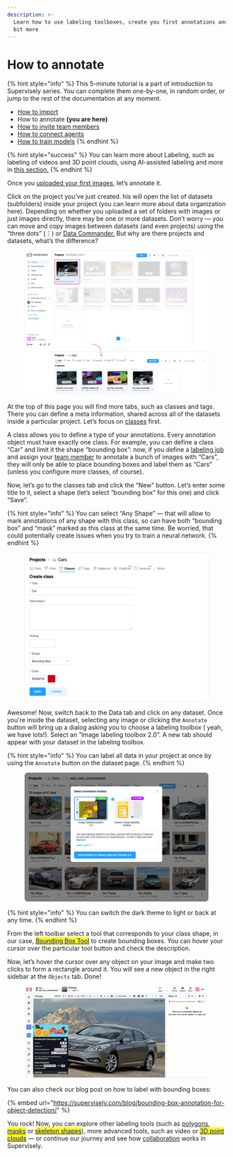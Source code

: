 ```yaml
---
description: >-
  Learn how to use labeling toolboxes, create you first annotations and a little
  bit more
---
```


# How to annotate

{% hint style="info" %}
This 5-minute tutorial is a part of introduction to Supervisely series. You can complete them one-by-one, in random order, or jump to the rest of the documentation at any moment.

* [How to import](How-to-import.md)
* How to annotate **(you are here)**
* [How to invite team members](Invite-member.md)
* [How to connect agents](connect-your-computer/)
* [How to train models](how-to-train-models.md)
{% endhint %}

{% hint style="success" %}
You can learn more about Labeling, such as labeling of videos and 3D point clouds, using AI-assisted labeling and more in [this section.](../labeling/Labeling-toolbox.md)
{% endhint %}

Once you [uploaded your first images](How-to-import.md), let’s annotate it.

Click on the project you’ve just created. his will open the list of datasets (subfolders) inside your project (you can learn more about data organization here). Depending on whether you uploaded a set of folders with images or just images directly, there may be one or more datasets. Don’t worry — you can move and copy images between datasets (and even projects) using the “three dots” (⋮) or [Data Commander.](../data-organization/data-commander/) But why are there projects and datasets, what’s the difference?

<figure><img src="../.gitbook/assets/dataset (1).png" alt=""><figcaption></figcaption></figure>

At the top of this page you will find more tabs, such as classes and tags. There you can define a meta information, shared across all of the datasets inside a particular project. Let’s focus on [classes](../data-organization/project/classes/classes.md) first.

A class allows you to define a type of your annotations. Every annotation object must have exactly one class. For example, you can define a class “Car” and limit it the shape “bounding box”: now, if you define a [labeling job](../labeling/jobs/) and assign your [team member](../collaboration/members.md) to annotate a bunch of images with “Cars”, they will only be able to place bounding boxes and label them as “Cars” (unless you configure more classes, of course).

Now, let’s go to the classes tab and click the “New” button. Let’s enter some title to it, select a shape (let’s select “bounding box” for this one) and click “Save”.

{% hint style="info" %}
You can select “Any Shape” — that will allow to mark annotations of any shape with this class, so can have both “bounding box” and “mask” marked as this class at the same time. Be worried, that could potentially create issues when you try to train a neural network.
{% endhint %}

<figure><img src="../.gitbook/assets/create-class.png" alt=""><figcaption></figcaption></figure>

Awesome! Now, switch back to the Data tab and click on any dataset. Once you're inside the dataset, selecting any image or clicking the `Annotate` button will bring up a dialog asking you to choose a labeling toolbox ( yeah, we have lots!). Select an “Image labeling toolbox 2.0”. A new tab should appear with your dataset in the labeling toolbox.

{% hint style="info" %}
You can label all data in your project at once by using the `Annotate` button on the dataset page.
{% endhint %}

<figure><img src="../.gitbook/assets/open-toolbox.png" alt=""><figcaption></figcaption></figure>

{% hint style="info" %}
You can switch the dark theme to light or back at any time.
{% endhint %}

From the left toolbar select a tool that corresponds to your class shape, in our case, [<mark style="color:blue;">Bounding Box Tool</mark>](https://supervisely.com/blog/bounding-box-annotation-for-object-detection/) to create bounding boxes. You can hover your cursor over the particular tool button and check the description.

Now, let’s hover the cursor over any object on your image and make two clicks to form a rectangle around it. You will see a new object in the right sidebar at the `Objects` tab. Done!

<figure><img src="../.gitbook/assets/car-annotate (1).gif" alt=""><figcaption></figcaption></figure>

You can also check our blog post on how to label with bounding boxes:

{% embed url="https://supervisely.com/blog/bounding-box-annotation-for-object-detection/" %}

You rock! Now, you can explore other labeling tools (such as [polygons](https://supervisely.com/blog/how-to-use-polygon-anotation-tool-for-image-segmentation/), [<mark style="color:blue;">masks</mark>](https://supervisely.com/blog/smarttool-annotation/) or [<mark style="color:blue;">skeleton shapes</mark>](https://supervisely.com/blog/human-pose-estimation/)), more advanced tools, such as video or [<mark style="color:blue;">3D point clouds</mark>](https://supervisely.com/blog/3d-object-interpolation-in-point-clouds/) — or continue our journey and see how [collaboration](../collaboration/members.md) works in Supervisely.
